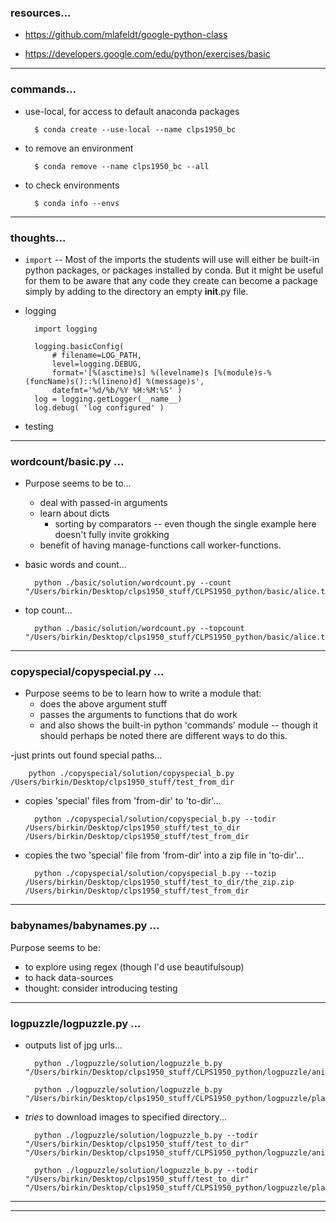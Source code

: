 ### resources...

- <https://github.com/mlafeldt/google-python-class>

- <https://developers.google.com/edu/python/exercises/basic>

---


### commands...

- use-local, for access to default anaconda packages

        $ conda create --use-local --name clps1950_bc

- to remove an environment

        $ conda remove --name clps1950_bc --all

- to check environments

        $ conda info --envs

---


### thoughts...

- `import` -- Most of the imports the students will use will either be built-in python packages, or packages installed by conda. But it might be useful for them to be aware that any code they create can become a package simply by adding to the directory an empty __init__.py file.

- logging

        import logging

        logging.basicConfig(
            # filename=LOG_PATH,
            level=logging.DEBUG,
            format='[%(asctime)s] %(levelname)s [%(module)s-%(funcName)s()::%(lineno)d] %(message)s',
            datefmt='%d/%b/%Y %H:%M:%S' )
        log = logging.getLogger(__name__)
        log.debug( 'log configured' )

- testing

---


### wordcount/basic.py ...

- Purpose seems to be to...
    - deal with passed-in arguments
    - learn about dicts
        - sorting by comparators -- even though the single example here doesn't fully invite grokking
    - benefit of having manage-functions call worker-functions.

- basic words and count...

        python ./basic/solution/wordcount.py --count "/Users/birkin/Desktop/clps1950_stuff/CLPS1950_python/basic/alice.txt"

- top count...

        python ./basic/solution/wordcount.py --topcount "/Users/birkin/Desktop/clps1950_stuff/CLPS1950_python/basic/alice.txt"

---


### copyspecial/copyspecial.py ...

- Purpose seems to be to learn how to write a module that:
    - does the above argument stuff
    - passes the arguments to functions that do work
    - and also shows the built-in python 'commands' module -- though it should perhaps be noted there are different ways to do this.

-just prints out found special paths...

        python ./copyspecial/solution/copyspecial_b.py /Users/birkin/Desktop/clps1950_stuff/test_from_dir

- copies 'special' files from 'from-dir' to 'to-dir'...

        python ./copyspecial/solution/copyspecial_b.py --todir /Users/birkin/Desktop/clps1950_stuff/test_to_dir /Users/birkin/Desktop/clps1950_stuff/test_from_dir

- copies the two 'special' file from 'from-dir' into a zip file in 'to-dir'...

        python ./copyspecial/solution/copyspecial_b.py --tozip /Users/birkin/Desktop/clps1950_stuff/test_to_dir/the_zip.zip /Users/birkin/Desktop/clps1950_stuff/test_from_dir

---


### babynames/babynames.py ...

Purpose seems to be:
- to explore using regex (though I'd use beautifulsoup)
- to hack data-sources
- thought: consider introducing testing

---


### logpuzzle/logpuzzle.py ...

- outputs list of jpg urls...

        python ./logpuzzle/solution/logpuzzle_b.py "/Users/birkin/Desktop/clps1950_stuff/CLPS1950_python/logpuzzle/animal_code.google.com"

        python ./logpuzzle/solution/logpuzzle_b.py "/Users/birkin/Desktop/clps1950_stuff/CLPS1950_python/logpuzzle/place_code.google.com"

- _tries_ to download images to specified directory...

        python ./logpuzzle/solution/logpuzzle_b.py --todir "/Users/birkin/Desktop/clps1950_stuff/test_to_dir" "/Users/birkin/Desktop/clps1950_stuff/CLPS1950_python/logpuzzle/animal_code.google.com"

        python ./logpuzzle/solution/logpuzzle_b.py --todir "/Users/birkin/Desktop/clps1950_stuff/test_to_dir" "/Users/birkin/Desktop/clps1950_stuff/CLPS1950_python/logpuzzle/place_code.google.com"

---

---
